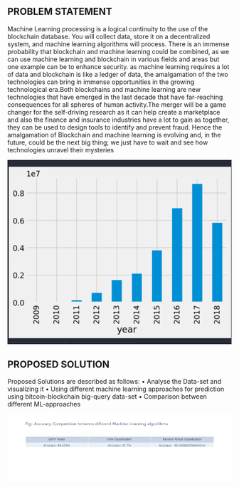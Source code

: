 ## PROBLEM STATEMENT
Machine Learning processing is a logical continuity to the use of the blockchain database.
You will collect data, store it on a decentralized system, and machine learning algorithms will
process.
There is an immense probability that blockchain and machine learning could be combined, as
we can use machine learning and blockchain in various fields and areas but one example can
be to enhance security. as machine learning requires a lot of data and blockchain is like a ledger
of data, the amalgamation of the two technologies can bring in immense opportunities in the
growing technological era.Both blockchains and machine learning are new technologies that
have emerged in the last decade that have far-reaching consequences for all spheres of human
activity.The merger will be a game changer for the self-driving research as it can help create
a marketplace and also the finance and insurance industries have a lot to gain as together,
they can be used to design tools to identify and prevent fraud. Hence the amalgamation of
Blockchain and machine learning is evolving and, in the future, could be the next big thing;
we just have to wait and see how technologies unravel their mysteries

![Screenshot](ss.png)

## PROPOSED SOLUTION
Proposed Solutions are described as follows:
• Analyse the Data-set and visualizing it
• Using different machine learning approaches for prediction using bitcoin-blockchain
big-query data-set
• Comparison between different ML-approaches

  ![Screenshot](nn.png)
